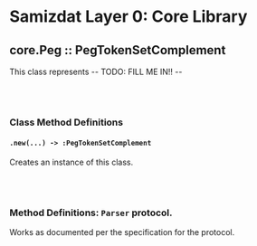 Samizdat Layer 0: Core Library
==============================

core.Peg :: PegTokenSetComplement
---------------------------------

This class represents -- TODO: FILL ME IN!! --


<br><br>
### Class Method Definitions

#### `.new(...) -> :PegTokenSetComplement`

Creates an instance of this class.


<br><br>
### Method Definitions: `Parser` protocol.

Works as documented per the specification for the protocol.
